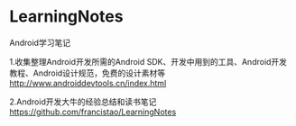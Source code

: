 # LearningNotes
Android学习笔记

1.收集整理Android开发所需的Android SDK、开发中用到的工具、Android开发教程、Android设计规范，免费的设计素材等
http://www.androiddevtools.cn/index.html

2.Android开发大牛的经验总结和读书笔记
https://github.com/francistao/LearningNotes
